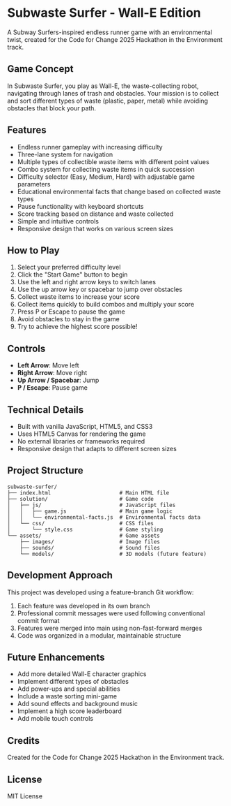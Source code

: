 # Subwaste Surfer - Wall-E Edition

A Subway Surfers-inspired endless runner game with an environmental twist, created for the Code for Change 2025 Hackathon in the Environment track.

## Game Concept

In Subwaste Surfer, you play as Wall-E, the waste-collecting robot, navigating through lanes of trash and obstacles. Your mission is to collect and sort different types of waste (plastic, paper, metal) while avoiding obstacles that block your path.

## Features

- Endless runner gameplay with increasing difficulty
- Three-lane system for navigation
- Multiple types of collectible waste items with different point values
- Combo system for collecting waste items in quick succession
- Difficulty selector (Easy, Medium, Hard) with adjustable game parameters
- Educational environmental facts that change based on collected waste types
- Pause functionality with keyboard shortcuts
- Score tracking based on distance and waste collected
- Simple and intuitive controls
- Responsive design that works on various screen sizes

## How to Play

1. Select your preferred difficulty level
2. Click the "Start Game" button to begin
3. Use the left and right arrow keys to switch lanes
4. Use the up arrow key or spacebar to jump over obstacles
5. Collect waste items to increase your score
6. Collect items quickly to build combos and multiply your score
7. Press P or Escape to pause the game
8. Avoid obstacles to stay in the game
9. Try to achieve the highest score possible!

## Controls

- **Left Arrow**: Move left
- **Right Arrow**: Move right
- **Up Arrow / Spacebar**: Jump
- **P / Escape**: Pause game

## Technical Details

- Built with vanilla JavaScript, HTML5, and CSS3
- Uses HTML5 Canvas for rendering the game
- No external libraries or frameworks required
- Responsive design that adapts to different screen sizes

## Project Structure

```
subwaste-surfer/
├── index.html                      # Main HTML file
├── solution/                       # Game code
│   ├── js/                         # JavaScript files
│   │   ├── game.js                 # Main game logic
│   │   └── environmental-facts.js  # Environmental facts data
│   └── css/                        # CSS files
│       └── style.css               # Game styling
└── assets/                         # Game assets
    ├── images/                     # Image files
    ├── sounds/                     # Sound files
    └── models/                     # 3D models (future feature)
```

## Development Approach

This project was developed using a feature-branch Git workflow:

1. Each feature was developed in its own branch
2. Professional commit messages were used following conventional commit format
3. Features were merged into main using non-fast-forward merges
4. Code was organized in a modular, maintainable structure

## Future Enhancements

- Add more detailed Wall-E character graphics
- Implement different types of obstacles
- Add power-ups and special abilities
- Include a waste sorting mini-game
- Add sound effects and background music
- Implement a high score leaderboard
- Add mobile touch controls

## Credits

Created for the Code for Change 2025 Hackathon in the Environment track.

## License

MIT License 